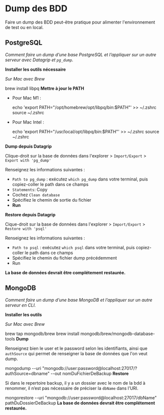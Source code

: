 # Dump des BDD

Faire un dump des BDD peut-être pratique pour alimenter l'environnement de test ou en local.

## PostgreSQL

*Comment faire un dump d’une base PostgreSQL et l’appliquer sur un autre serveur avec Datagrip et `pg_dump`.*

<procedure type="steps" title="Procédure">
    <step>
        <b>Installer les outils nécessaire</b>
        <p><i>Sur Mac avec Brew</i></p>
        <code-block>
            brew install libpq
        </code-block>
    </step>
    <step>
        <b>Mettre à jour le PATH</b>
        <ul>
            <li>
                <p>Pour Mac M1 :</p>
                <code-block>
                    echo 'export PATH="/opt/homebrew/opt/libpq/bin:$PATH"' >> ~/.zshrc
                    source ~/.zshrc
                </code-block>
            </li>
            <li>
                <p>Pour Mac Intel :</p>
                <code-block>
                    echo 'export PATH="/usr/local/opt/libpq/bin:$PATH"' >> ~/.zshrc
                    source ~/.zshrc
                </code-block>
            </li>
        </ul>
    </step>
    <step>
        <b>Dump depuis Datagrip</b>
        <p>Clique-droit sur la base de données dans l'explorer > <code>Import/Export</code> > <code>Export with 'pg_dump'</code></p>
        <p>Renseignez les informations suivantes :</p>
        <ul>
            <li><code>Path to pg_dump</code> : exécutez <code>which pg_dump</code> dans votre terminal, puis copiez-coller le path dans ce champs</li>
            <li><code>Statements</code>: Copy</li>
            <li>Cochez <code>Clean database</code></li>
            <li>Spécifiez le chemin de sortie du fichier</li>
            <li><b>Run</b></li>
        </ul>
    </step>
    <step>
        <b>Restore depuis Datagrip</b>
        <p>Cique-droit sur la base de données dans l'explorer > <code>Import/Export</code> > <code>Restore with 'psql'</code></p>
        <p>Renseignez les informations suivantes :</p>
        <ul>
            <li><code>Path to psql</code> : exécutez <code>which psql</code> dans votre terminal, puis copiez-coller le path dans ce champs</li>
            <li>Spécifiez le chemin du fichier dump précédemment</li>
            <li>Run</li>
        </ul>
    </step>
    <step>
        <b>La base de données devrait être complétement restaurée.</b>
    </step>
</procedure>

## MongoDB

*Comment faire un dump d’une base MongoDB et l’appliquer sur un autre serveur en CLI.*

<procedure type="steps" title="Procédure">
    <step>
        <b>Installer les outils</b>
        <p><i>Sur Mac avec Brew</i></p>
        <code-block>
            brew tap mongodb/brew
            brew install mongodb/brew/mongodb-database-tools
        </code-block>
    </step>
    <step>
        <b>Dump</b>
        <p>
            Renseignez bien le user et le password selon les identifiants, ainsi que <code>authSource</code> qui permet de renseigner la base de données que l'on veut dump.
        </p>
        <code-block>
            mongodump --uri "mongodb://user:password@localhost:27017/?authSource=dbname" --out nomDuFichierDeBackup
        </code-block>
    </step>
    <step>
        <b>Restore</b>
        <p>
            Si dans le repertoire backup, il y a un dossier avec le nom de la bdd à renommer, il n’est pas nécessaire de préciser la <code>dbName</code> dans l’URI.
        </p>
        <code-block>
            mongorestore --uri "mongodb://user:password@localhost:27017/dbName" pathDuDossierDeBackup
        </code-block>
    </step>
    <step>
        <b>La base de données devrait être complétement restaurée.</b>
    </step>
</procedure>